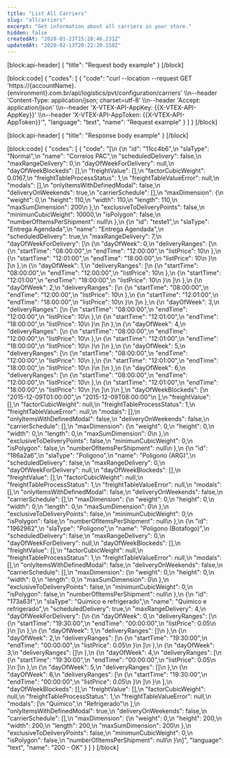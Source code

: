 ```yaml
---
title: "List All Carriers"
slug: "allcarriers"
excerpt: "Get information about all carriers in your store."
hidden: false
createdAt: "2020-01-23T15:28:46.231Z"
updatedAt: "2020-02-13T20:22:20.158Z"
---
```

[block:api-header]
{
  "title": "Request body example"
}
[/block]

[block:code]
{
  "codes": [
    {
      "code": "curl --location --request GET 'https://{accountName}.{environment}.com.br/api/logistics/pvt/configuration/carriers' \\\n--header 'Content-Type: application/json; charset=utf-8' \\\n--header 'Accept: application/json' \\\n--header 'X-VTEX-API-AppKey: {{X-VTEX-API-AppKey}}' \\\n--header 'X-VTEX-API-AppToken: {{X-VTEX-API-AppToken}}'",
      "language": "text",
      "name": "Request example"
    }
  ]
}
[/block]

[block:api-header]
{
  "title": "Response body example"
}
[/block]

[block:code]
{
  "codes": [
    {
      "code": "[\n  {\n    \"id\": \"11cc4b6\",\n    \"slaType\": \"Normal\",\n    \"name\": \"Correios PAC\",\n    \"scheduledDelivery\": false,\n    \"maxRangeDelivery\": 0,\n    \"dayOfWeekForDelivery\": null,\n    \"dayOfWeekBlockeds\": [],\n    \"freightValue\": [],\n    \"factorCubicWeight\": 0.0167,\n    \"freightTableProcessStatus\": 1,\n    \"freightTableValueError\": null,\n    \"modals\": [],\n    \"onlyItemsWithDefinedModal\": false,\n    \"deliveryOnWeekends\": true,\n    \"carrierSchedule\": [],\n    \"maxDimension\": {\n      \"weight\": 0,\n      \"height\": 110,\n      \"width\": 110,\n      \"length\": 110,\n      \"maxSumDimension\": 200\n    },\n    \"exclusiveToDeliveryPoints\": false,\n    \"minimunCubicWeight\": 10000,\n    \"isPolygon\": false,\n    \"numberOfItemsPerShipment\": null\n  },\n  {\n    \"id\": \"teste1\",\n    \"slaType\": \"Entrega Agendada\",\n    \"name\": \"Entrega Agendada\",\n    \"scheduledDelivery\": true,\n    \"maxRangeDelivery\": 7,\n    \"dayOfWeekForDelivery\": [\n      {\n        \"dayOfWeek\": 0,\n        \"deliveryRanges\": [\n          {\n            \"startTime\": \"08:00:00\",\n            \"endTime\": \"12:00:00\",\n            \"listPrice\": 10\n          },\n          {\n            \"startTime\": \"12:01:00\",\n            \"endTime\": \"18:00:00\",\n            \"listPrice\": 10\n          }\n        ]\n      },\n      {\n        \"dayOfWeek\": 1,\n        \"deliveryRanges\": [\n          {\n            \"startTime\": \"08:00:00\",\n            \"endTime\": \"12:00:00\",\n            \"listPrice\": 10\n          },\n          {\n            \"startTime\": \"12:01:00\",\n            \"endTime\": \"18:00:00\",\n            \"listPrice\": 10\n          }\n        ]\n      },\n      {\n        \"dayOfWeek\": 2,\n        \"deliveryRanges\": [\n          {\n            \"startTime\": \"08:00:00\",\n            \"endTime\": \"12:00:00\",\n            \"listPrice\": 10\n          },\n          {\n            \"startTime\": \"12:01:00\",\n            \"endTime\": \"18:00:00\",\n            \"listPrice\": 10\n          }\n        ]\n      },\n      {\n        \"dayOfWeek\": 3,\n        \"deliveryRanges\": [\n          {\n            \"startTime\": \"08:00:00\",\n            \"endTime\": \"12:00:00\",\n            \"listPrice\": 10\n          },\n          {\n            \"startTime\": \"12:01:00\",\n            \"endTime\": \"18:00:00\",\n            \"listPrice\": 10\n          }\n        ]\n      },\n      {\n        \"dayOfWeek\": 4,\n        \"deliveryRanges\": [\n          {\n            \"startTime\": \"08:00:00\",\n            \"endTime\": \"12:00:00\",\n            \"listPrice\": 10\n          },\n          {\n            \"startTime\": \"12:01:00\",\n            \"endTime\": \"18:00:00\",\n            \"listPrice\": 10\n          }\n        ]\n      },\n      {\n        \"dayOfWeek\": 5,\n        \"deliveryRanges\": [\n          {\n            \"startTime\": \"08:00:00\",\n            \"endTime\": \"12:00:00\",\n            \"listPrice\": 10\n          },\n          {\n            \"startTime\": \"12:01:00\",\n            \"endTime\": \"18:00:00\",\n            \"listPrice\": 10\n          }\n        ]\n      },\n      {\n        \"dayOfWeek\": 6,\n        \"deliveryRanges\": [\n          {\n            \"startTime\": \"08:00:00\",\n            \"endTime\": \"12:00:00\",\n            \"listPrice\": 10\n          },\n          {\n            \"startTime\": \"12:01:00\",\n            \"endTime\": \"18:00:00\",\n            \"listPrice\": 10\n          }\n        ]\n      }\n    ],\n    \"dayOfWeekBlockeds\": [\n      \"2015-12-09T01:00:00\",\n      \"2015-12-09T08:00:00\"\n    ],\n    \"freightValue\": [],\n    \"factorCubicWeight\": null,\n    \"freightTableProcessStatus\": 1,\n    \"freightTableValueError\": null,\n    \"modals\": [],\n    \"onlyItemsWithDefinedModal\": false,\n    \"deliveryOnWeekends\": false,\n    \"carrierSchedule\": [],\n    \"maxDimension\": {\n      \"weight\": 0,\n      \"height\": 0,\n      \"width\": 0,\n      \"length\": 0,\n      \"maxSumDimension\": 0\n    },\n    \"exclusiveToDeliveryPoints\": false,\n    \"minimunCubicWeight\": 0,\n    \"isPolygon\": false,\n    \"numberOfItemsPerShipment\": null\n  },\n  {\n    \"id\": \"186a2a6\",\n    \"slaType\": \"Poligono\",\n    \"name\": \"Poligono (ARG)\",\n    \"scheduledDelivery\": false,\n    \"maxRangeDelivery\": 0,\n    \"dayOfWeekForDelivery\": null,\n    \"dayOfWeekBlockeds\": [],\n    \"freightValue\": [],\n    \"factorCubicWeight\": null,\n    \"freightTableProcessStatus\": 1,\n    \"freightTableValueError\": null,\n    \"modals\": [],\n    \"onlyItemsWithDefinedModal\": false,\n    \"deliveryOnWeekends\": false,\n    \"carrierSchedule\": [],\n    \"maxDimension\": {\n      \"weight\": 0,\n      \"height\": 0,\n      \"width\": 0,\n      \"length\": 0,\n      \"maxSumDimension\": 0\n    },\n    \"exclusiveToDeliveryPoints\": false,\n    \"minimunCubicWeight\": 0,\n    \"isPolygon\": false,\n    \"numberOfItemsPerShipment\": null\n  },\n  {\n    \"id\": \"1962962\",\n    \"slaType\": \"Poligono\",\n    \"name\": \"Poligono (Botafogo)\",\n    \"scheduledDelivery\": false,\n    \"maxRangeDelivery\": 0,\n    \"dayOfWeekForDelivery\": null,\n    \"dayOfWeekBlockeds\": [],\n    \"freightValue\": [],\n    \"factorCubicWeight\": null,\n    \"freightTableProcessStatus\": 1,\n    \"freightTableValueError\": null,\n    \"modals\": [],\n    \"onlyItemsWithDefinedModal\": false,\n    \"deliveryOnWeekends\": false,\n    \"carrierSchedule\": [],\n    \"maxDimension\": {\n      \"weight\": 0,\n      \"height\": 0,\n      \"width\": 0,\n      \"length\": 0,\n      \"maxSumDimension\": 0\n    },\n    \"exclusiveToDeliveryPoints\": false,\n    \"minimunCubicWeight\": 0,\n    \"isPolygon\": false,\n    \"numberOfItemsPerShipment\": null\n  },\n  {\n    \"id\": \"173a63f\",\n    \"slaType\": \"Quimico e refrigerado\",\n    \"name\": \"Quimico e refrigerado\",\n    \"scheduledDelivery\": true,\n    \"maxRangeDelivery\": 4,\n    \"dayOfWeekForDelivery\": [\n      {\n        \"dayOfWeek\": 0,\n        \"deliveryRanges\": [\n          {\n            \"startTime\": \"19:30:00\",\n            \"endTime\": \"00:00:00\",\n            \"listPrice\": 0.05\n          }\n        ]\n      },\n      {\n        \"dayOfWeek\": 1,\n        \"deliveryRanges\": []\n      },\n      {\n        \"dayOfWeek\": 2,\n        \"deliveryRanges\": [\n          {\n            \"startTime\": \"19:30:00\",\n            \"endTime\": \"00:00:00\",\n            \"listPrice\": 0.05\n          }\n        ]\n      },\n      {\n        \"dayOfWeek\": 3,\n        \"deliveryRanges\": []\n      },\n      {\n        \"dayOfWeek\": 4,\n        \"deliveryRanges\": [\n          {\n            \"startTime\": \"19:30:00\",\n            \"endTime\": \"00:00:00\",\n            \"listPrice\": 0.05\n          }\n        ]\n      },\n      {\n        \"dayOfWeek\": 5,\n        \"deliveryRanges\": []\n      },\n      {\n        \"dayOfWeek\": 6,\n        \"deliveryRanges\": [\n          {\n            \"startTime\": \"19:30:00\",\n            \"endTime\": \"00:00:00\",\n            \"listPrice\": 0.05\n          }\n        ]\n      }\n    ],\n    \"dayOfWeekBlockeds\": [],\n    \"freightValue\": [],\n    \"factorCubicWeight\": null,\n    \"freightTableProcessStatus\": 1,\n    \"freightTableValueError\": null,\n    \"modals\": [\n      \"Químico\",\n      \"Refrigerado\"\n    ],\n    \"onlyItemsWithDefinedModal\": true,\n    \"deliveryOnWeekends\": false,\n    \"carrierSchedule\": [],\n    \"maxDimension\": {\n      \"weight\": 0,\n      \"height\": 200,\n      \"width\": 200,\n      \"length\": 200,\n      \"maxSumDimension\": 200\n    },\n    \"exclusiveToDeliveryPoints\": false,\n    \"minimunCubicWeight\": 0,\n    \"isPolygon\": false,\n    \"numberOfItemsPerShipment\": null\n  }\n]",
      "language": "text",
      "name": "200 - OK"
    }
  ]
}
[/block]